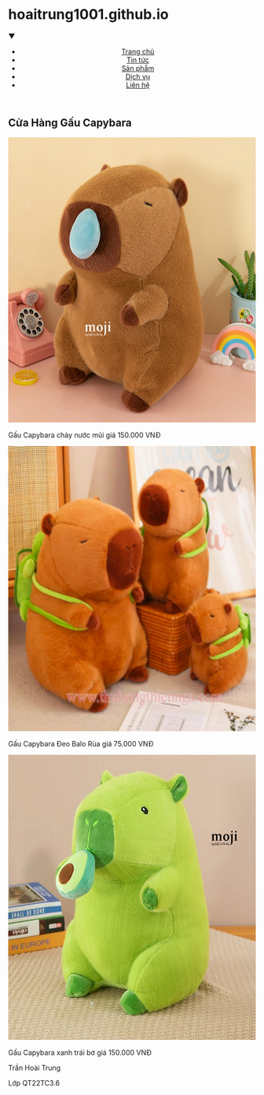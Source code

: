 # hoaitrung1001.github.io
<html lang="vi">
 <head>
<meta charset="UTF-8">
<meta name="viewport" content="width=device-width, initial-scale=1.0">
<title>Trang Web</title>
<link rel="stylesheet" href="trung.css">
</head>
▼<body>
<header>
  <div class="logo"></div>
<nav class="menu">
<ul>
<li><a href="#">Trang chủ</a></li>
<li><a href="#">Tin tức</a></li>
<li><a href="#">Sản phẩm</a></li>
<li><a href="#">Dịch vụ</a></li>
<li><a href="#">Liên hệ</a></li>
</ul>
</nav>
	</header>
	<div class="container">
<div class="col1">
<div class="search-bar">
<form action="/search" method="GET">
</form>
</div>
<h2>Cửa Hàng Gấu Capybara</h2>
<div class="post"><img src="capybara.jpeg" width="580" height="580" alt=""/>
<p>Gấu Capybara chảy nước mũi giá 150.000 VNĐ</p>
	</div>
<div class="post"><img src="thu-bong-capybara-deo-rua.png" width="580" height="580" alt=""/> 
  <p>Gấu Capybara Đeo Balo Rùa giá 75.000 VNĐ</p>
</div>
<div class="post"><img src="bơ.jpeg" width="580" height="580" alt=""/> 
<p>Gấu Capybara xanh trái bơ giá 150.000 VNĐ</p>
</div>
</div>
	</div>
	<footer>
<p>Trần Hoài Trung</p>
<p>Lớp QT22TC3.6</p>
</footer>
</body>
</html>
